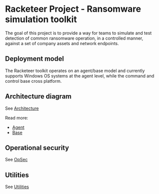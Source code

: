 # Racketeer Project - Ransomware simulation toolkit

The goal of this project is to provide a way for teams to simulate and test detection of common ransomware operation, in a controlled manner, against a set of company assets and network endpoints. 

## Deployment model
The Racketeer toolkit operates on an agent/base model and currently supports Windows OS systems at the agent level, while the command and control base cross platform. 


## Architecture diagram
See [Architecture](images/RNS.png)

Read more:
- [Agent](Operations/Agent.md)
- [Base](Operations/Base.md)

## Operational security
See [OpSec](Operations/OpSec.md)

## Utilities
See [Utilities](Operations/Utilities.md)
